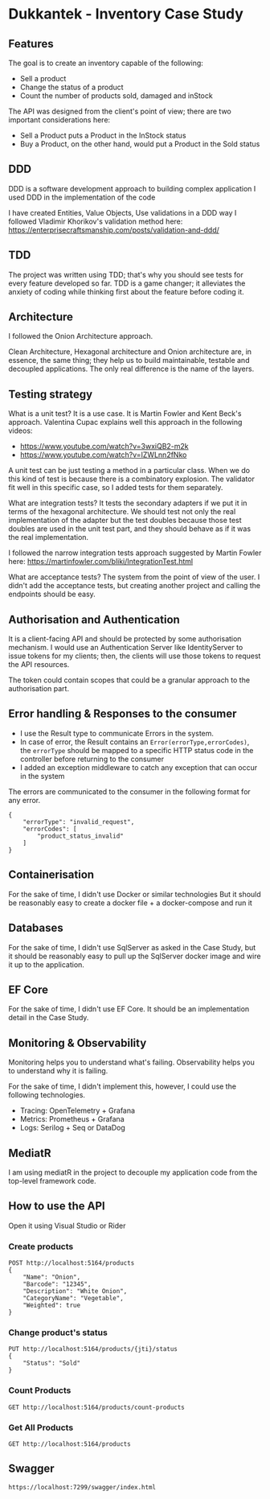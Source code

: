 # Dukkantek - Inventory Case Study

## Features

The goal is to create an inventory capable of the following:
- Sell a product
- Change the status of a product
- Count the number of products sold, damaged and inStock

The API was designed from the client's point of view; there are two important considerations here: 
- Sell a Product puts a Product in the InStock status
- Buy a Product, on the other hand, would put a Product in the Sold status

## DDD

DDD is a software development approach to building complex application
I used DDD in the implementation of the code

I have created Entities, Value Objects, Use validations in a DDD way
I followed Vladimir Khorikov's validation method here: https://enterprisecraftsmanship.com/posts/validation-and-ddd/ 


## TDD

The project was written using TDD; that's why you should see tests for every feature developed so far.
TDD is a game changer; it alleviates the anxiety of coding while thinking first about the feature before coding it.

## Architecture

I followed the Onion Architecture approach.

Clean Architecture, Hexagonal architecture and Onion architecture are, in essence, the same thing; they help us to build maintainable, testable and decoupled applications. The only real difference is the name of the layers.


## Testing strategy

What is a unit test? It is a use case. It is Martin Fowler and Kent Beck's approach.
Valentina Cupac explains well this approach in the following videos:
- https://www.youtube.com/watch?v=3wxiQB2-m2k
- https://www.youtube.com/watch?v=IZWLnn2fNko

A unit test can be just testing a method in a particular class. When we do this kind of test is because there is a combinatory explosion. The validator fit well in this specific case, so I added tests for them separately.

What are integration tests? It tests the secondary adapters if we put it in terms of the hexagonal architecture.
We should test not only the real implementation of the adapter but the test doubles because those test doubles are used in the unit test part, and they should behave as if it was the real implementation.

I followed the narrow integration tests approach suggested by Martin Fowler here: https://martinfowler.com/bliki/IntegrationTest.html

What are acceptance tests? The system from the point of view of the user.
I didn't add the acceptance tests, but creating another project and calling the endpoints should be easy.


## Authorisation and Authentication

It is a client-facing API and should be protected by some authorisation mechanism.
I would use an Authentication Server like IdentityServer to issue tokens for my clients; then, the clients will use those tokens to request the API resources.

The token could contain scopes that could be a granular approach to the authorisation part.


## Error handling & Responses to the consumer

- I use the Result type to communicate Errors in the system.
- In case of error, the Result contains an `Error(errorType,errorCodes)`, the `errorType` should be mapped to a specific HTTP status code in the controller before returning to the consumer
- I added an exception middleware to catch any exception that can occur in the system

The errors are communicated to the consumer in the following format for any error.

```
{
    "errorType": "invalid_request",
    "errorCodes": [
        "product_status_invalid"
    ]
}
```


## Containerisation

For the sake of time, I didn't use Docker or similar technologies
But it should be reasonably easy to create a docker file + a docker-compose and run it

 
## Databases

For the sake of time, I didn't use SqlServer as asked in the Case Study, but it should be reasonably easy to pull up the SqlServer docker image and wire it up to the application.


## EF Core

For the sake of time, I didn't use EF Core. It should be an implementation detail in the Case Study.


## Monitoring & Observability

Monitoring helps you to understand what's failing.
Observability helps you to understand why it is failing.

For the sake of time, I didn't implement this, however, I could use the following technologies.

- Tracing: OpenTelemetry + Grafana
- Metrics: Prometheus + Grafana
- Logs: Serilog + Seq or DataDog

## MediatR

I am using mediatR in the project to decouple my application code from the top-level framework code.


## How to use the API

Open it using Visual Studio or Rider

### Create products

```
POST http://localhost:5164/products
{
    "Name": "Onion",
    "Barcode": "12345",
    "Description": "White Onion",
    "CategoryName": "Vegetable",
    "Weighted": true
}
```

### Change product's status

```
PUT http://localhost:5164/products/{jti}/status
{
    "Status": "Sold"
}
```

### Count Products

```
GET http://localhost:5164/products/count-products
```

### Get All Products

```
GET http://localhost:5164/products
```

## Swagger

```
https://localhost:7299/swagger/index.html
```
